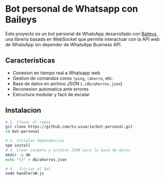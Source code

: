 # Bot personal de Whatsapp con Baileys
Este proyecto es un bot personal de WhatsApp desarrollado con [Baileys](https://github.com/WhiskeySockets/Baileys), una librería basada en WebSocket que permite interactuar con la API web de WhatsApp sin depender de WhatsApp Business API.

## Caracteristicas
  - Conexion en tiempo real a Whatsapp web
  - Gestion de comandos como `!ping`, `!ahorro`, etc.
  - Base de datos en archivo JSON (`./db/ahorros.json`)
  - Reconexion automatica ante errores
  - Estructura modular y facil de escalar

## Instalacion
  ```bash
  # 1. Clonar el repos
  git clone https://github.com/tu-usuario/bot-personal.git
  cd bot-personal

  # 2. Instalar dependencias
  npm install
  # 3. Crear carpeta y archivo JSON para la base de datos
  mkdir -p db
  echo "{}" > db/ahorros.json

  # 4.  Iniciar el bot
  node handlersW.js
